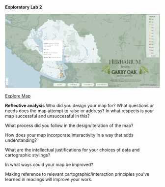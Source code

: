 <b>Exploratory Lab 2</b>

![alt text](https://github.com/emilyec/exploratory-lab-2/blob/969d1c3b89991fdb0ee3973f5ae679c581035bbb/screenshot.PNG "Screenshot")

<a href="https://emilyec.github.io/exploratory-lab-2/herbarium-web" target="_blank">Explore Map</a>

<b>Reflective analysis</b>
Who did you design your map for? What questions or needs does the map attempt to raise or address? In what respects is your map successful and unsuccessful in this?

What process did you follow in the design/iteration of the map? 

How does your map incorporate interactivity in a way that adds understanding? 

What are the intellectual justifications for your choices of data and cartographic stylings?

In what ways could your map be improved? 

Making reference to relevant cartographic/interaction principles you've learned in readings will improve your work.
